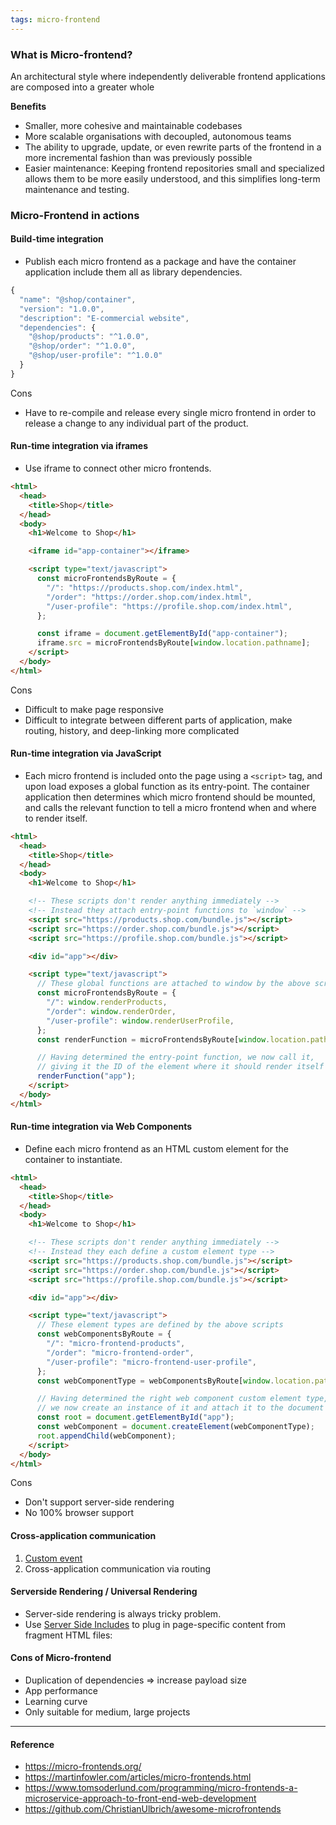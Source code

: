 ```yaml
---
tags: micro-frontend
---
```


### What is Micro-frontend?

An architectural style where independently deliverable frontend applications are composed into a greater whole

**Benefits**

- Smaller, more cohesive and maintainable codebases
- More scalable organisations with decoupled, autonomous teams
- The ability to upgrade, update, or even rewrite parts of the frontend in a more incremental fashion than was previously possible
- Easier maintenance: Keeping frontend repositories small and specialized allows them to be more easily understood, and this simplifies long-term maintenance and testing.

### Micro-Frontend in actions

#### Build-time integration

- Publish each micro frontend as a package and have the container application include them all as library dependencies.

```js
{
  "name": "@shop/container",
  "version": "1.0.0",
  "description": "E-commercial website",
  "dependencies": {
    "@shop/products": "^1.0.0",
    "@shop/order": "^1.0.0",
    "@shop/user-profile": "^1.0.0"
  }
}
```

Cons

- Have to re-compile and release every single micro frontend in order to release a change to any individual part of the product.

#### Run-time integration via iframes

- Use iframe to connect other micro frontends.

```html
<html>
  <head>
    <title>Shop</title>
  </head>
  <body>
    <h1>Welcome to Shop</h1>

    <iframe id="app-container"></iframe>

    <script type="text/javascript">
      const microFrontendsByRoute = {
        "/": "https://products.shop.com/index.html",
        "/order": "https://order.shop.com/index.html",
        "/user-profile": "https://profile.shop.com/index.html",
      };

      const iframe = document.getElementById("app-container");
      iframe.src = microFrontendsByRoute[window.location.pathname];
    </script>
  </body>
</html>
```

Cons

- Difficult to make page responsive
- Difficult to integrate between different parts of application, make routing, history, and deep-linking more complicated

#### Run-time integration via JavaScript

- Each micro frontend is included onto the page using a `<script>` tag, and upon load exposes a global function as its entry-point. The container application then determines which micro frontend should be mounted, and calls the relevant function to tell a micro frontend when and where to render itself.

```html
<html>
  <head>
    <title>Shop</title>
  </head>
  <body>
    <h1>Welcome to Shop</h1>

    <!-- These scripts don't render anything immediately -->
    <!-- Instead they attach entry-point functions to `window` -->
    <script src="https://products.shop.com/bundle.js"></script>
    <script src="https://order.shop.com/bundle.js"></script>
    <script src="https://profile.shop.com/bundle.js"></script>

    <div id="app"></div>

    <script type="text/javascript">
      // These global functions are attached to window by the above scripts
      const microFrontendsByRoute = {
        "/": window.renderProducts,
        "/order": window.renderOrder,
        "/user-profile": window.renderUserProfile,
      };
      const renderFunction = microFrontendsByRoute[window.location.pathname];

      // Having determined the entry-point function, we now call it,
      // giving it the ID of the element where it should render itself
      renderFunction("app");
    </script>
  </body>
</html>
```

#### Run-time integration via Web Components

- Define each micro frontend as an HTML custom element for the container to instantiate.

```html
<html>
  <head>
    <title>Shop</title>
  </head>
  <body>
    <h1>Welcome to Shop</h1>

    <!-- These scripts don't render anything immediately -->
    <!-- Instead they each define a custom element type -->
    <script src="https://products.shop.com/bundle.js"></script>
    <script src="https://order.shop.com/bundle.js"></script>
    <script src="https://profile.shop.com/bundle.js"></script>

    <div id="app"></div>

    <script type="text/javascript">
      // These element types are defined by the above scripts
      const webComponentsByRoute = {
        "/": "micro-frontend-products",
        "/order": "micro-frontend-order",
        "/user-profile": "micro-frontend-user-profile",
      };
      const webComponentType = webComponentsByRoute[window.location.pathname];

      // Having determined the right web component custom element type,
      // we now create an instance of it and attach it to the document
      const root = document.getElementById("app");
      const webComponent = document.createElement(webComponentType);
      root.appendChild(webComponent);
    </script>
  </body>
</html>
```

Cons

- Don't support server-side rendering
- No 100% browser support

#### Cross-application communication

1. [Custom event](https://developer.mozilla.org/en-US/docs/Web/Events/Creating_and_triggering_events)
2. Cross-application communication via routing

#### Serverside Rendering / Universal Rendering

- Server-side rendering is always tricky problem.
- Use [Server Side Includes](https://en.wikipedia.org/wiki/Server_Side_Includes) to plug in page-specific content from fragment HTML files:

#### Cons of Micro-frontend

- Duplication of dependencies => increase payload size
- App performance
- Learning curve
- Only suitable for medium, large projects

---

#### Reference

- https://micro-frontends.org/
- https://martinfowler.com/articles/micro-frontends.html
- https://www.tomsoderlund.com/programming/micro-frontends-a-microservice-approach-to-front-end-web-development
- https://github.com/ChristianUlbrich/awesome-microfrontends
